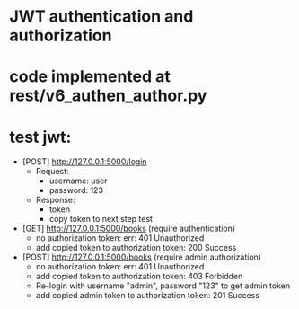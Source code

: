 # JWT authentication and authorization
# code implemented at rest/v6_authen_author.py
# test jwt:
- [POST] http://127.0.0.1:5000/login
    - Request:
        - username: user
        - password: 123
    - Response:
        - token
        - copy token to next step test
- [GET] http://127.0.0.1:5000/books (require authentication)
    - no authorization token: err: 401 Unauthorized
    - add copied token to authorization token: 200 Success
- [POST] http://127.0.0.1:5000/books (require admin authorization)
    - no authorization token: err: 401 Unauthorized
    - add copied token to authorization token: 403 Forbidden
    - Re-login with username "admin", password "123" to get admin token
    - add copied admin token to authorization token: 201 Success
